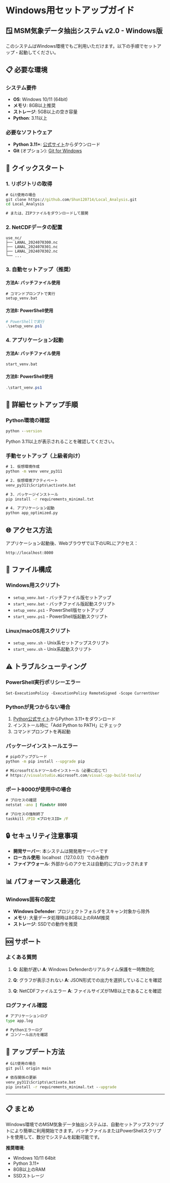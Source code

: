 # Windows用セットアップガイド

## 🪟 MSM気象データ抽出システム v2.0 - Windows版

このシステムはWindows環境でもご利用いただけます。以下の手順でセットアップ・起動してください。

## 📋 必要な環境

### システム要件
- **OS**: Windows 10/11 (64bit)
- **メモリ**: 8GB以上推奨
- **ストレージ**: 5GB以上の空き容量
- **Python**: 3.11以上

### 必要なソフトウェア
- **Python 3.11+**: [公式サイト](https://www.python.org/downloads/)からダウンロード
- **Git** (オプション): [Git for Windows](https://git-scm.com/download/win)

## 🚀 クイックスタート

### 1. リポジトリの取得
```cmd
# Git使用の場合
git clone https://github.com/Shun120714/Local_Analysis.git
cd Local_Analysis

# または、ZIPファイルをダウンロードして展開
```

### 2. NetCDFデータの配置
```
use_nc/
├── LANAL_2024070300.nc
├── LANAL_2024070301.nc
├── LANAL_2024070302.nc
└── ...
```

### 3. 自動セットアップ（推奨）

#### 方法A: バッチファイル使用
```cmd
# コマンドプロンプトで実行
setup_venv.bat
```

#### 方法B: PowerShell使用
```powershell
# PowerShellで実行
.\setup_venv.ps1
```

### 4. アプリケーション起動

#### 方法A: バッチファイル使用
```cmd
start_venv.bat
```

#### 方法B: PowerShell使用
```powershell
.\start_venv.ps1
```

## 🔧 詳細セットアップ手順

### Python環境の確認
```cmd
python --version
```
Python 3.11以上が表示されることを確認してください。

### 手動セットアップ（上級者向け）
```cmd
# 1. 仮想環境作成
python -m venv venv_py311

# 2. 仮想環境アクティベート
venv_py311\Scripts\activate.bat

# 3. パッケージインストール
pip install -r requirements_minimal.txt

# 4. アプリケーション起動
python app_optimized.py
```

## 🌐 アクセス方法

アプリケーション起動後、Webブラウザで以下のURLにアクセス：
```
http://localhost:8000
```

## 📁 ファイル構成

### Windows用スクリプト
- `setup_venv.bat` - バッチファイル版セットアップ
- `start_venv.bat` - バッチファイル版起動スクリプト
- `setup_venv.ps1` - PowerShell版セットアップ
- `start_venv.ps1` - PowerShell版起動スクリプト

### Linux/macOS用スクリプト
- `setup_venv.sh` - Unix系セットアップスクリプト
- `start_venv.sh` - Unix系起動スクリプト

## ⚠️ トラブルシューティング

### PowerShell実行ポリシーエラー
```
Set-ExecutionPolicy -ExecutionPolicy RemoteSigned -Scope CurrentUser
```

### Pythonが見つからない場合
1. [Python公式サイト](https://www.python.org/downloads/)からPython 3.11+をダウンロード
2. インストール時に「Add Python to PATH」にチェック
3. コマンドプロンプトを再起動

### パッケージインストールエラー
```cmd
# pipのアップグレード
python -m pip install --upgrade pip

# Microsoftビルドツールのインストール（必要に応じて）
# https://visualstudio.microsoft.com/visual-cpp-build-tools/
```

### ポート8000が使用中の場合
```cmd
# プロセスの確認
netstat -ano | findstr 8000

# プロセスの強制終了
taskkill /PID <プロセスID> /F
```

## 🔒 セキュリティ注意事項

- **開発サーバー**: 本システムは開発用サーバーです
- **ローカル使用**: localhost（127.0.0.1）でのみ動作
- **ファイアウォール**: 外部からのアクセスは自動的にブロックされます

## 📊 パフォーマンス最適化

### Windows固有の設定
- **Windows Defender**: プロジェクトフォルダをスキャン対象から除外
- **メモリ**: 大量データ処理時は8GB以上のRAM推奨
- **ストレージ**: SSDでの動作を推奨

## 🆘 サポート

### よくある質問
1. **Q**: 起動が遅い
   **A**: Windows Defenderのリアルタイム保護を一時無効化

2. **Q**: グラフが表示されない
   **A**: JSON形式での出力を選択していることを確認

3. **Q**: NetCDFファイルエラー
   **A**: ファイルサイズが1MB以上であることを確認

### ログファイル確認
```cmd
# アプリケーションログ
type app.log

# Pythonエラーログ
# コンソール出力を確認
```

## 🔄 アップデート方法

```cmd
# Git使用の場合
git pull origin main

# 依存関係の更新
venv_py311\Scripts\activate.bat
pip install -r requirements_minimal.txt --upgrade
```

---

## 📋 まとめ

Windows環境でのMSM気象データ抽出システムは、自動セットアップスクリプトにより簡単に利用開始できます。バッチファイルまたはPowerShellスクリプトを使用して、数分でシステムを起動可能です。

**推奨環境**:
- Windows 10/11 64bit
- Python 3.11+
- 8GB以上のRAM
- SSDストレージ